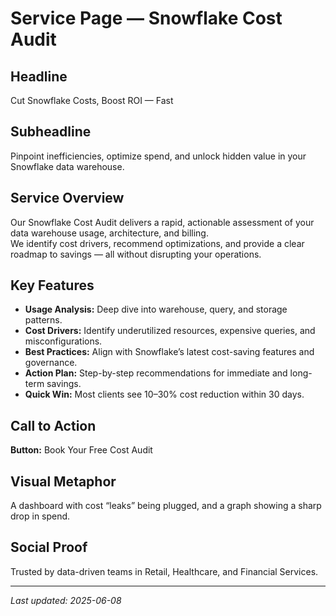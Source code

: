 # Service Page — Snowflake Cost Audit

## Headline
Cut Snowflake Costs, Boost ROI — Fast

## Subheadline
Pinpoint inefficiencies, optimize spend, and unlock hidden value in your Snowflake data warehouse.

## Service Overview
Our Snowflake Cost Audit delivers a rapid, actionable assessment of your data warehouse usage, architecture, and billing.  
We identify cost drivers, recommend optimizations, and provide a clear roadmap to savings — all without disrupting your operations.

## Key Features
- **Usage Analysis:** Deep dive into warehouse, query, and storage patterns.
- **Cost Drivers:** Identify underutilized resources, expensive queries, and misconfigurations.
- **Best Practices:** Align with Snowflake’s latest cost-saving features and governance.
- **Action Plan:** Step-by-step recommendations for immediate and long-term savings.
- **Quick Win:** Most clients see 10–30% cost reduction within 30 days.

## Call to Action
**Button:** Book Your Free Cost Audit

## Visual Metaphor
A dashboard with cost “leaks” being plugged, and a graph showing a sharp drop in spend.

## Social Proof
Trusted by data-driven teams in Retail, Healthcare, and Financial Services.

---

_Last updated: 2025-06-08_
